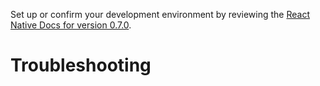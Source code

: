 Set up or confirm your development environment by reviewing the [React Native Docs for version 0.7.0](https://reactnative.dev/docs/0.70/environment-setup).

# Troubleshooting

